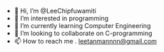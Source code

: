 - 👋 Hi, I’m @LeeChipfuwamiti
- 👀 I’m interested in programming
- 🌱 I’m currently learning Computer Engineering
- 💞️ I’m looking to collaborate on C-programming
- 📫 How to reach me . leetanmannnn@gmail.com

<!---
LeeChipfuwamiti/LeeChipfuwamiti is a ✨ special ✨ repository because its `README.md` (this file) appears on your GitHub profile.
You can click the Preview link to take a look at your changes.
--->
